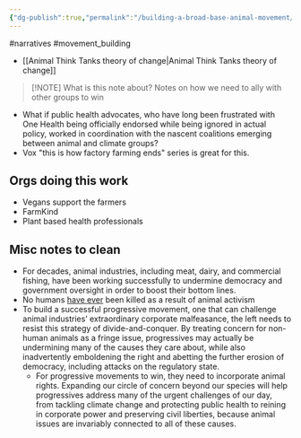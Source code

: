 ```yaml
---
{"dg-publish":true,"permalink":"/building-a-broad-base-animal-movement/","created":"2024-10-16T09:38:02.961+01:00","updated":"2025-09-28T23:45:30.913+01:00"}
---
```


#narratives #movement_building 

- [[Animal Think Tanks theory of change\|Animal Think Tanks theory of change]]

> [!NOTE] What is this note about?
> Notes on how we need to ally with other groups to win

- What if public health advocates, who have long been frustrated with One Health being officially endorsed while being ignored in actual policy, worked in coordination with the nascent coalitions emerging between animal and climate groups?
- Vox "this is how factory farming ends" series is great for this.

## Orgs doing this work
- Vegans support the farmers
- FarmKind
- Plant based health professionals

## Misc notes to clean
- For decades, animal industries, including meat, dairy, and commercial fishing, have been working successfully to undermine democracy and government oversight in order to boost their bottom lines.
- No humans [have ever](https://theintercept.com/2019/03/23/ecoterrorism-fbi-animal-rights/) been killed as a result of animal activism
- To build a successful progressive movement, one that can challenge animal industries’ extraordinary corporate malfeasance, the left needs to resist this strategy of divide-and-conquer. By treating concern for non-human animals as a fringe issue, progressives may actually be undermining many of the causes they care about, while also inadvertently emboldening the right and abetting the further erosion of democracy, including attacks on the regulatory state.
	- For progressive movements to win, they need to incorporate animal rights. Expanding our circle of concern beyond our species will help progressives address many of the urgent challenges of our day, from tackling climate change and protecting public health to reining in corporate power and preserving civil liberties, because animal issues are invariably connected to all of these causes.